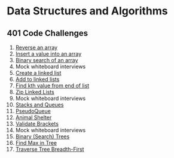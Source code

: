 # Data Structures and Algorithms

## 401 Code Challenges

1. [Reverse an array](/java/array-reverse/README.md)
2. [Insert a value into an array](/java/array-insert-shift/README.md)
3. [Binary search of an array](/java/array-binary-search/README.md)
4. Mock whiteboard interviews
5. [Create a linked list](/java/datastructures/README.md)
6. [Add to linked lists](/java/datastructures/README.md)
7. [Find kth value from end of list](/java/datastructures/README.md)
8. [Zip Linked Lists](/java/datastructures/README.md)
9. Mock whiteboard interviews
10. [Stacks and Queues](/java/datastructures/README.md)
11. [PseudoQueue](/java/datastructures/README.md)
12. [Animal Shelter](/java/datastructures/README.md)
13. [Validate Brackets](/java/datastructures/README.md)
14. Mock whiteboard interviews
15. [Binary (Search) Trees](/java/datastructures/README.md)
16. [Find Max in Tree](/java/datastructures/README.md)
17. [Traverse Tree Breadth-First](/java/datastructures/README.md)
